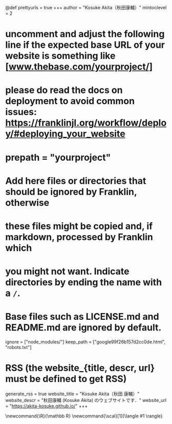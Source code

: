 <!--
Add here global page variables to use throughout your website.
-->
@def prettyurls = true
+++
author = "Kosuke Akita（秋田康輔）"
mintoclevel = 2

# uncomment and adjust the following line if the expected base URL of your website is something like [www.thebase.com/yourproject/]
# please do read the docs on deployment to avoid common issues: https://franklinjl.org/workflow/deploy/#deploying_your_website
# prepath = "yourproject"

# Add here files or directories that should be ignored by Franklin, otherwise
# these files might be copied and, if markdown, processed by Franklin which
# you might not want. Indicate directories by ending the name with a `/`.
# Base files such as LICENSE.md and README.md are ignored by default.
ignore = ["node_modules/"]
keep_path = ["google99f26b157d2cc0de.html", "robots.txt"]

# RSS (the website_{title, descr, url} must be defined to get RSS)
generate_rss = true
website_title = "Kosuke Akita（秋田 康輔）"
website_descr = "秋田康輔 (Kosuke Akita) のウェブサイトです．"
website_url   = "https://akita-kosuke.github.io/"
+++

<!--
Add here global latex commands to use throughout your pages.
-->
\newcommand{\R}{\mathbb R}
\newcommand{\scal}[1]{\langle #1 \rangle}
